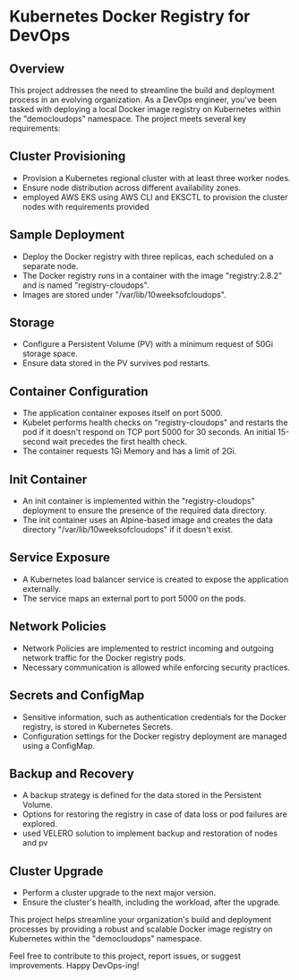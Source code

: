 # Kubernetes Docker Registry for DevOps

## Overview
This project addresses the need to streamline the build and deployment process in an evolving organization. As a DevOps engineer, you've been tasked with deploying a local Docker image registry on Kubernetes within the "democloudops" namespace. The project meets several key requirements:

## Cluster Provisioning
- Provision a Kubernetes regional cluster with at least three worker nodes.
- Ensure node distribution across different availability zones.
- employed AWS EKS using AWS CLI and EKSCTL to provision the cluster nodes with requirements provided

## Sample Deployment
- Deploy the Docker registry with three replicas, each scheduled on a separate node.
- The Docker registry runs in a container with the image "registry:2.8.2" and is named "registry-cloudops".
- Images are stored under "/var/lib/10weeksofcloudops".

## Storage
- Configure a Persistent Volume (PV) with a minimum request of 50Gi storage space.
- Ensure data stored in the PV survives pod restarts.

## Container Configuration
- The application container exposes itself on port 5000.
- Kubelet performs health checks on "registry-cloudops" and restarts the pod if it doesn't respond on TCP port 5000 for 30 seconds. An initial 15-second wait precedes the first health check.
- The container requests 1Gi Memory and has a limit of 2Gi.

## Init Container
- An init container is implemented within the "registry-cloudops" deployment to ensure the presence of the required data directory.
- The init container uses an Alpine-based image and creates the data directory "/var/lib/10weeksofcloudops" if it doesn't exist.

## Service Exposure
- A Kubernetes load balancer service is created to expose the application externally.
- The service maps an external port to port 5000 on the pods.

## Network Policies
- Network Policies are implemented to restrict incoming and outgoing network traffic for the Docker registry pods.
- Necessary communication is allowed while enforcing security practices.

## Secrets and ConfigMap
- Sensitive information, such as authentication credentials for the Docker registry, is stored in Kubernetes Secrets.
- Configuration settings for the Docker registry deployment are managed using a ConfigMap.

## Backup and Recovery
- A backup strategy is defined for the data stored in the Persistent Volume.
- Options for restoring the registry in case of data loss or pod failures are explored.
- used VELERO solution to implement backup and restoration of nodes and pv 

## Cluster Upgrade
- Perform a cluster upgrade to the next major version.
- Ensure the cluster's health, including the workload, after the upgrade.

This project helps streamline your organization's build and deployment processes by providing a robust and scalable Docker image registry on Kubernetes within the "democloudops" namespace.

Feel free to contribute to this project, report issues, or suggest improvements. Happy DevOps-ing!
